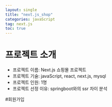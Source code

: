 ```yaml
---
layout: single
title: "next.js_shop"
categories: javaScript
tag: next.js
toc: true
---
```


# 프로젝트 소개
- 프로젝트 이름: Next.js 쇼핑몰 프로젝트
- 프로젝트 기술: javaScript, react, next.js, mysql
- 프로젝트 인원: 1명
- 프로젝트 선정 이유: springboot와의 ssr 차이 분석


#회원가입



